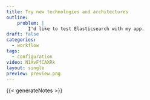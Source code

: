 ```yaml
---
title: Try new technologies and architectures
outline:
    problem: |
        I'd like to test Elasticsearch with my app.
draft: false
categories:
  - workflow
tags:
  - configuration
video: N1XvFfCAXRk
layout: single
preview: preview.png
---
```


{{< generateNotes >}}
